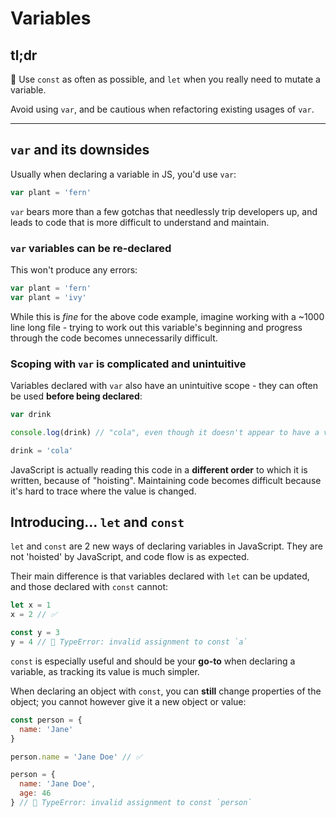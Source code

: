 # Variables

## tl;dr

📣 Use `const` as often as possible, and `let` when you really need to mutate a variable.

Avoid using `var`, and be cautious when refactoring existing usages of `var`.

---

## `var` and its downsides

Usually when declaring a variable in JS, you'd use `var`:

```js
var plant = 'fern'
```

`var` bears more than a few gotchas that needlessly trip developers up, and leads to code that is more difficult to understand and maintain.

### `var` variables can be **re-declared**

This won't produce any errors:

```js
var plant = 'fern'
var plant = 'ivy'
```

While this is _fine_ for the above code example, imagine working with a ~1000 line long file - trying to work out this variable's beginning and progress through the code becomes unnecessarily difficult.

### Scoping with `var` is complicated and unintuitive

Variables declared with `var` also have an unintuitive scope - they can often be used **before being declared**:

```js
var drink

console.log(drink) // "cola", even though it doesn't appear to have a value yet

drink = 'cola'
```

JavaScript is actually reading this code in a **different order** to which it is written, because of "hoisting". Maintaining code becomes difficult because it's hard to trace where the value is changed.

## Introducing... `let` and `const`

`let` and `const` are 2 new ways of declaring variables in JavaScript. They are not 'hoisted' by JavaScript, and code flow is as expected.

Their main difference is that variables declared with `let` can be updated, and those declared with `const` cannot:

```js
let x = 1
x = 2 // ✅

const y = 3
y = 4 // 🚫 TypeError: invalid assignment to const `a`
```

`const` is especially useful and should be your **go-to** when declaring a variable, as tracking its value is much simpler.

When declaring an object with `const`, you can **still** change properties of the object; you cannot however give it a new object or value:

```js
const person = {
  name: 'Jane'
}

person.name = 'Jane Doe' // ✅

person = {
  name: 'Jane Doe',
  age: 46
} // 🚫 TypeError: invalid assignment to const `person`
```
